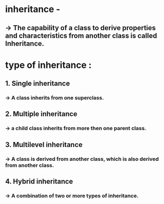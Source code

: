 # inheritance  - 
## -> The capability of a class to derive properties and characteristics from another class is called Inheritance.

# type of inheritance :

 ## 1. Single inheritance
 ### -> A class inherits from one superclass.

 ## 2. Multiple inheritance
  ### ->  a child class inherits from  more then one parent class.

 ## 3. Multilevel inheritance
  ### -> A class is derived from another class, which is also derived from another class.

 ## 4. Hybrid inheritance
  ### -> A combination of two or more types of inheritance.
